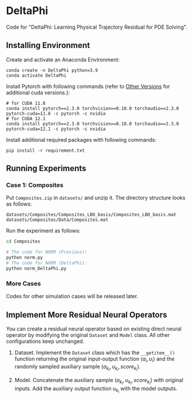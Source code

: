 # DeltaPhi
Code for "DeltaPhi: Learning Physical Trajectory Residual for PDE Solving".

## Installing Environment

Create and activate an Anaconda Environment:

```
conda create -n DeltaPhi python=3.9
conda activate DeltaPhi
```

Install Pytorch with following commands (refer to  [Other Versions](https://pytorch.org/get-started/previous-versions/) for additional cuda versions.):
```
# for CUDA 11.8
conda install pytorch==2.3.0 torchvision==0.18.0 torchaudio==2.3.0 pytorch-cuda=11.8 -c pytorch -c nvidia
# for CUDA 12.1
conda install pytorch==2.3.0 torchvision==0.18.0 torchaudio==2.3.0 pytorch-cuda=12.1 -c pytorch -c nvidia
```

Install additional required packages with following commands:
```
pip install -r requirement.txt
```


## Running Experiments

### Case 1: Composites

Put `Composites.zip` in `datasets/` and unzip it. The directory structure looks as follows:
```
datasets/Composites/Composites_LBO_basis/Composites_LBO_basis.mat
datasets/Composites/Data/Composites.mat
```

Run the experiment as follows:
``` bash
cd Composites

# The code for NORM (Previous):
python norm.py 
# The code for NORM (DeltaPhi): 
python norm_DeltaPhi.py 
```

### More Cases

Codes for other simulation cases will be released later.



## Implement More Residual Neural Operators

You can create a residual neural operator based on existing direct neural operator by modifying the original `Dataset` and `Model` class.
All other configurations keep unchanged.

1. Dataset. Implement the `Dataset` class which has the `__getitem__()` function returning the original input-output function $(a_i,u_i)$ and the randomly sampled auxiliary sample $(a_{k_i}, u_{k_i}, score_{k_i})$.

2. Model. Concatenate the auxiliary sample $(a_{k_i}, u_{k_i}, score_{k_i})$ with original inputs. Add the auxiliary output function $u_{k_i}$ with the model outputs.


<!-- ## Citations

```

``` -->
